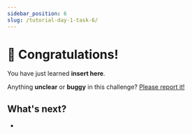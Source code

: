 ```yaml
---
sidebar_position: 6
slug: /tutorial-day-1-task-6/
---
```


# 🎉 Congratulations!

You have just learned **insert here**.

Anything **unclear** or **buggy** in this challenge? [Please report it!](https://google.com)

## What's next?

- 

